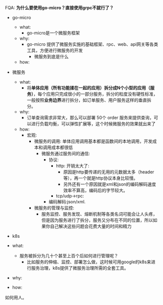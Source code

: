 

FQA: **为什么要使用go-micro？直接使用grpc不就行了？**

- go-micro
  - what:
    - go-micro是一个微服务框架
  - why:
    - go-micro 提供了微服务实施的基础框架、rpc、web、api网关等各类工具，方便进行微服务的开发
      - 微服务到底是什么
  - how:





- 微服务
  - what:
    - 将**单体应用（所有功能揉在一起的应用）**拆分成**N个小型的应用（服务）**，每个应用只完成很小的一部分服务，拆分的粒度没有硬性标准，一般按照**业务边界**进行拆分，如订单服务、用户服务这样的垂直拆分。
  - why:
    - 订单查询需求非常大，那么可以部署 50个 order 服务来提供查询，可以进行负载均衡，可以弹性扩展等，这个时候微服务的效果就出来了
  - how:
    - 宏观:
      - 微服务的调用: 单体应用调用基本都是函数间的本地调用，开发成本和调用成本都很低
        - 微服务通过服务间的通信:
          - 协议:
            - http: 开销太大了:
              - 原因是http要传递的无用的元数据太多（header等），再一个就是http协议本身比较慢。
              - 另外还有一个原因就是xml和json的编码解码速度效率不算高，编码后的字节较大。
            - tcp/udp->rpc:
          - 编码解码:json/xml.
      - 微服务的管理与监控:
        - 服务监控、服务发现、熔断机制等各类名词可能会让人头疼，但是因为服务进行了拆分，服务又分布在不同的位置，所以如果你自己解决这些问题会花费大量的时间和精力

- k8s
- what:
  - 服务被拆分为几十个甚至上百个后如何进行管理呢？
    - 比如服务的伸缩、监控、部署怎么做，这时候可用google的k8s来进行服务治理，k8s提供了微服务治理所需的全套工具。
- why:
- how:


























如何用人。   






